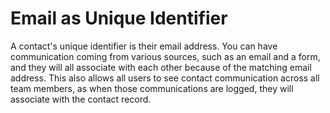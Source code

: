 # Email as Unique Identifier

A contact's unique identifier is their email address. You can have communication coming from various sources, such as an email and a form, and they will all associate with each other because of the matching email address. This also allows all users to see contact communication across all team members, as when those communications are logged, they will associate with the contact record.
